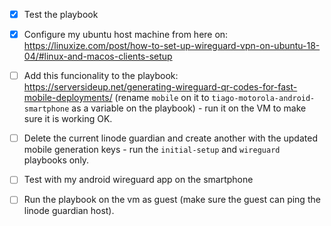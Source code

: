 - [x] Test the playbook

- [x] Configure my ubuntu host machine from here on:
  <https://linuxize.com/post/how-to-set-up-wireguard-vpn-on-ubuntu-18-04/#linux-and-macos-clients-setup>

- [ ] Add this funcionality to the playbook:
  <https://serversideup.net/generating-wireguard-qr-codes-for-fast-mobile-deployments/>
(rename `mobile` on it to `tiago-motorola-android-smartphone` as a variable on
the playbook) - run it on the VM to make sure it is working OK.

- [ ] Delete the current linode guardian and create another with the updated
  mobile generation keys  - run the `initial-setup` and `wireguard` playbooks
only.

- [ ] Test with my android wireguard app on the smartphone

- [ ] Run the playbook on the vm as guest (make sure the guest can ping the
  linode guardian host).

